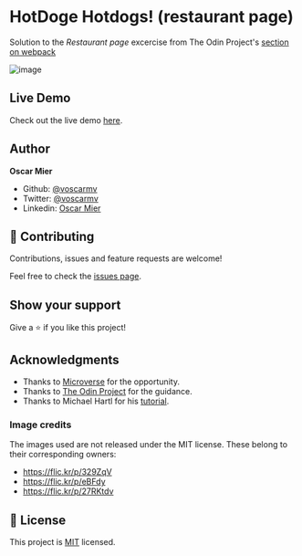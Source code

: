 # HotDoge Hotdogs! (restaurant page)

 Solution to the *Restaurant page* excercise from The Odin Project's [section on webpack](https://www.theodinproject.com/courses/javascript/lessons/restaurant-page)

![image](https://user-images.githubusercontent.com/2739245/88752730-41b8a500-d120-11ea-9c67-ecd3757b9feb.png)

## Live Demo

Check out the live demo [here](https://rawcdn.githack.com/voscarmv/restaurant_page/14cb58a38298daf46b7e29b0fa8ec58882fc20a3/dist/index.html#).

## Author

**Oscar Mier**
- Github: [@voscarmv](https://github.com/voscarmv)
- Twitter: [@voscarmv](https://twitter.com/voscarmv)
- Linkedin: [Oscar Mier](https://www.linkedin.com/in/oscar-mier-072984196/) 

## 🤝 Contributing

Contributions, issues and feature requests are welcome!

Feel free to check the [issues page](../../issues/).

## Show your support

Give a ⭐️ if you like this project!

## Acknowledgments

- Thanks to [Microverse](www.microverse.org) for the opportunity.
- Thanks to [The Odin Project](https://www.theodinproject.com/) for the guidance.
- Thanks to Michael Hartl for his [tutorial](https://www.railstutorial.org/).

### Image credits

The images used are not released under the MIT license. These belong to their corresponding owners:

- https://flic.kr/p/329ZqV
- https://flic.kr/p/eBFdy
- https://flic.kr/p/27RKtdv

## 📝 License

This project is [MIT](./LICENSE) licensed.
